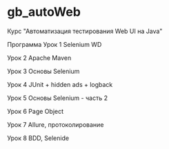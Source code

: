 # gb_autoWeb
Курс "Автоматизация тестирования Web UI на Java"

Программа
Урок 1
Selenium WD

Урок 2
Apache Maven

Урок 3
Основы Selenium

Урок 4
JUnit + hidden ads + logback

Урок 5
Основы Selenium - часть 2

Урок 6
Page Object

Урок 7
Allure, протоколирование

Урок 8
BDD, Selenide


